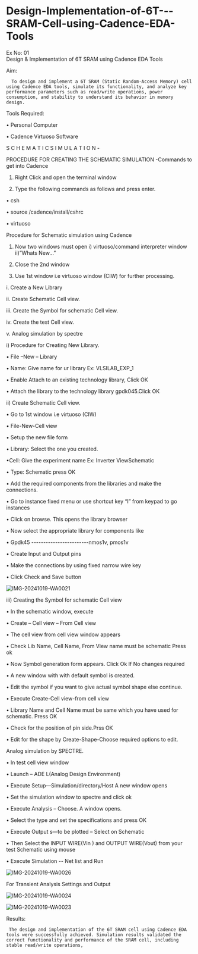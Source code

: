 # Design-Implementation-of-6T---SRAM-Cell-using-Cadence-EDA-Tools

Ex No: 01     
          Design & Implementation of 6T SRAM using Cadence EDA Tools   

Aim:

      To design and implement a 6T SRAM (Static Random-Access Memory) cell using Cadence EDA tools, simulate its functionality, and analyze key performance parameters such as read/write operations, power consumption, and stability to understand its behavior in memory design.

Tools Required:

•	Personal Computer

•	Cadence Virtuoso Software

S C H E M A T I C S I M U L A T I O N - 

PROCEDURE FOR CREATING THE SCHEMATIC SIMULATION -Commands to get into Cadence

1.	Right Click and open the terminal window

2.	Type the following commands as follows and press enter.

•	csh

•	source /cadence/install/cshrc

•	virtuoso 

Procedure for Schematic simulation using Cadence

1.	Now two windows must open i) virtuoso/command interpreter window ii)”Whats New…”

2.	Close the 2nd window

3.	Use 1st window i.e virtuoso window (CIW) for further processing.

i.	Create a New Library

ii.	Create Schematic Cell view.

iii.	Create the Symbol for schematic Cell view.

iv.	Create the test Cell view.

v.	Analog simulation by spectre


i)	Procedure for Creating New Library.

•	File –New – Library

•	Name: Give name for ur library Ex: VLSILAB_EXP_1

•	Enable Attach to an existing technology library, Click OK

•	Attach the library to the technology library gpdk045.Click OK

ii)	Create Schematic Cell view.

•	Go to 1st window i.e virtuoso (CIW)

•	File-New-Cell view

•	Setup the new file form

•	Library: Select the one you created.

•Cell: Give the experiment name Ex: Inverter ViewSchematic

•	Type: Schematic press OK

•	Add the required components from the libraries and make the connections.

•	Go to instance fixed menu or use shortcut key “I” from keypad to go instances

•	Click on browse. This opens the library browser

•	Now select the appropriate library for components like 

•	Gpdk45 ------------------------nmos1v, pmos1v

•	Create Input and Output pins

•	Make the connections by using fixed narrow wire key

•	Click Check and Save button

![IMG-20241019-WA0021](https://github.com/user-attachments/assets/31694272-dca3-40a2-8f86-265f8b0aba2e)



 
iii)	Creating the Symbol for schematic Cell view


•	In the schematic window, execute 

•	Create – Cell view – From Cell view

•	The cell view from cell view window appears

•	Check Lib Name, Cell Name, From View name must be schematic Press ok

•	Now Symbol generation form appears. Click Ok If No changes required

•	A new window with with default symbol is created.

•	Edit the symbol if you want to give actual symbol shape else continue.

•	Execute Create-Cell view-from cell view

•	Library Name and Cell Name must be same which you have used for schematic. Press OK

•	Check for the position of pin side.Prss OK

•	Edit for the shape by Create-Shape-Choose required options to edit.

Analog simulation by SPECTRE.

•	In test cell view window

•	Launch – ADE L(Analog Design Environment)

•	Execute Setup—Simulation/directory/Host A new window opens

•	Set the simulation window to spectre and click ok

•	Execute Analysis – Choose. A window opens.

•	Select the type and set the specifications and press OK

•	Execute Output s—to be plotted – Select on Schematic

•	Then Select the INPUT WIRE(Vin ) and OUTPUT WIRE(Vout) from your test Schematic using mouse

•	Execute Simulation -- Net list and Run

![IMG-20241019-WA0026](https://github.com/user-attachments/assets/df19d988-37b1-4de9-acb9-4709f3b7474c)


For Transient Analysis Settings and Output


![IMG-20241019-WA0024](https://github.com/user-attachments/assets/40461d9e-0487-4d64-8119-5ccbbf2e4628)

![IMG-20241019-WA0023](https://github.com/user-attachments/assets/f7a02f13-935d-4320-b057-9d9bca02af82)


Results:

     The design and implementation of the 6T SRAM cell using Cadence EDA tools were successfully achieved. Simulation results validated the correct functionality and performance of the SRAM cell, including stable read/write operations,










